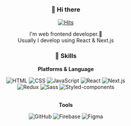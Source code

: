 <div align='center'>
 
 ### 👋 Hi there 
 [![Hits](https://hits.seeyoufarm.com/api/count/incr/badge.svg?url=https%3A%2F%2Fgithub.com%2Fgjbae1212%2Fhit-counter)](https://hits.seeyoufarm.com)                    

 I'm web frontend developer.🚀  
Usually I develop using React & Next.js


### 💪 Skills

**Platforms & Language**

<div>
  <img alt="HTML" src ="https://img.shields.io/badge/HTML-E34F26?&style=flat-square&logo=html5&logoColor=white"/>
  <img alt="CSS" src ="https://img.shields.io/badge/CSS-1572B6?&style=flat-square&logo=css3&logoColor=white"/>
  <img alt="JavaScript" src ="https://img.shields.io/badge/JavaScript-F7DF1E?&style=flat-square&logo=JavaScript&logoColor=white"/>
  <img alt="React" src ="https://img.shields.io/badge/React-61DAFB?&style=flat-square&logo=React&logoColor=white"/>
  <img alt="Next.js" src ="https://img.shields.io/badge/Next.js-dddddd?&style=flat-square&logo=Next.js&logoColor=black"/> <br/>
  <img alt="Redux" src ="https://img.shields.io/badge/Redux-764ABC?&style=flat-square&logo=Redux&logoColor=white"/>
  <img alt="Sass" src ="https://img.shields.io/badge/Sass-CC6699?&style=flat-square&logo=Sass&logoColor=white"/>
  <img alt="Styled-components" src ="https://img.shields.io/badge/Styled-components-DB7093?&style=flat-square&logo=styled-components&logoColor=white"/>
 
</div>

<br/>

**Tools**

<div>
  <img alt="GitHub" src ="https://img.shields.io/badge/GitHub-F05032?&style=flat-square&logo=GitHub&logoColor=white"/>
  <img alt="Firebase" src ="https://img.shields.io/badge/Firebase-FFCA28?&style=flat-square&logo=Firebase&logoColor=white"/>
  <img alt="Figma" src ="https://img.shields.io/badge/Figma-F24E1E?&style=flat-square&logo=Figma&logoColor=white"/>
</div>


</div>




<!--
**mrlee323/mrlee323** is a ✨ _special_ ✨ repository because its `README.md` (this file) appears on your GitHub profile.

Here are some ideas to get you started:

- 🔭 I’m currently working on ...
- 🌱 I’m currently learning ...
- 👯 I’m looking to collaborate on ...
- 🤔 I’m looking for help with ...
- 💬 Ask me about ...
- 📫 How to reach me: ...
- 😄 Pronouns: ...
- ⚡ Fun fact: ...
-->
